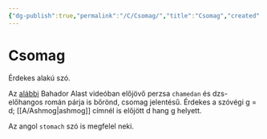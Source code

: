```yaml
---
{"dg-publish":true,"permalink":"/C/Csomag/","title":"Csomag","created":"2023-10-23T02:51","updated":"2025-07-30T03:29"}
---
```



# Csomag

Érdekes alakú szó.  

Az [alábbi](https://youtu.be/sn6B0HdKuAo) Bahador Alast videóban előjövő perzsa `chamedan` és dzs- előhangos román párja is bőrönd, csomag jelentésű. Érdekes a szóvégi g = d; [[A/Ashmog\|ashmog]] címnél is előjött d hang g helyett.  

Az angol `stomach` szó is megfelel neki.  